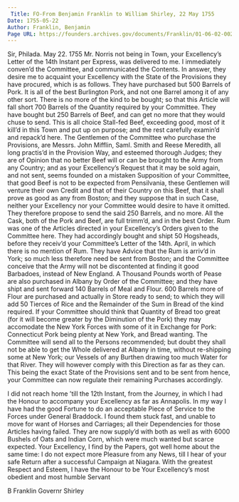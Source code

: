 ```yaml
---
 Title: FO-From Benjamin Franklin to William Shirley, 22 May 1755
Date: 1755-05-22
Author: Franklin, Benjamin
Page URL: https://founders.archives.gov/documents/Franklin/01-06-02-0027
---
```


Sir,
Philada. May 22. 1755
Mr. Norris not being in Town, your Excellency’s Letter of the 14th Instant per Express, was delivered to me. I immediately conven’d the Committee, and communicated the Contents. In answer, they desire me to acquaint your Excellency with the State of the Provisions they have procured, which is as follows.
They have purchased but 500 Barrels of Pork. It is all of the best Burlington Pork, and not one Barrel among it of any other sort. There is no more of the kind to be bought; so that this Article will fall short 700 Barrels of the Quantity required by your Committee.
They have bought but 250 Barrels of Beef, and can get no more that they would chuse to send. This is all choice Stall-fed Beef, exceeding good, most of it kill’d in this Town and put up on purpose; and the rest carefully examin’d and repack’d here. The Gentlemen of the Committee who purchase the Provisions, are Messrs. John Mifflin, Saml. Smith and Reese Meredith, all long practis’d in the Provision Way, and esteemed thorough Judges; they are of Opinion that no better Beef will or can be brought to the Army from any Country; and as your Excellency’s Request that it may be sold again, and not sent, seems founded on a mistaken Supposition of your Committee, that good Beef is not to be expected from Pensilvania, these Gentlemen will venture their own Credit and that of their Country on this Beef, that it shall prove as good as any from Boston; and they suppose that in such Case, neither your Excellency nor your Committee would desire to have it omitted. They therefore propose to send the said 250 Barrels, and no more. All the Cask, both of the Pork and Beef, are full trimm’d, and in the best Order.
Rum was one of the Articles directed in your Excellency’s Orders given to the Committee here. They had accordingly bought and shipt 50 Hogsheads, before they receiv’d your Committee’s Letter of the 14th. April, in which there is no mention of Rum. They have Advice that the Rum is arriv’d in York; so much less therefore need be sent from Boston; and the Committee conceive that the Army will not be discontented at finding it good Barbadoes, instead of New England.
A Thousand Pounds worth of Pease are also purchased in Albany by Order of the Committee; and they have shipt and sent forward 140 Barrels of Meal and Flour. 600 Barrels more of Flour are purchased and actually in Store ready to send; to which they will add 50 Tierces of Rice and the Remainder of the Sum in Bread of the kind required. If your Committee should think that Quantity of Bread too great (for it will become greater by the Diminution of the Pork) they may accomodate the New York Forces with some of it in Exchange for Pork: Connecticut Pork being plenty at New York, and Bread wanting.
The Committee will send all to the Persons recommended; but doubt they shall not be able to get the Whole delivered at Albany in time, without re-shipping some at New York; our Vessels of any Burthen drawing too much Water for that River. They will however comply with this Direction as far as they can.
This being the exact State of the Provisions sent and to be sent from hence, your Committee can now regulate their remaining Purchases accordingly.

I did not reach home ’till the 12th Instant, from the Journey, in which I had the Honour to accompany your Excellency as far as Annapolis. In my way I have had the good Fortune to do an acceptable Piece of Service to the Forces under General Braddock. I found them stuck fast, and unable to move for want of Horses and Carriages; all their Dependencies for those Articles having failed. They are now supply’d with both as well as with 6000 Bushels of Oats and Indian Corn, which were much wanted but scarce expected. Your Excellency, I find by the Papers, got well home about the same time: I do not expect more Pleasure from any News, till I hear of your safe Return after a successful Campaign at Niagara.
With the greatest Respect and Esteem, I have the Honour to be Your Excellency’s most obedient and most humble Servant

B Franklin
Governr Shirley



